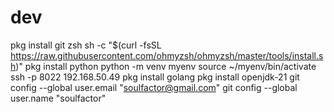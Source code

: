 # dev
pkg install git zsh
sh -c "$(curl -fsSL https://raw.githubusercontent.com/ohmyzsh/ohmyzsh/master/tools/install.sh)"
pkg install python
python -m venv myenv
source ~/myenv/bin/activate
ssh -p 8022 192.168.50.49
pkg install golang
pkg install openjdk-21
git config --global user.email "soulfactor@gmail.com"
git config --global user.name "soulfactor"

